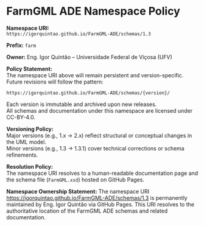 # FarmGML ADE Namespace Policy

**Namespace URI:**  
`https://igorquintao.github.io/FarmGML-ADE/schemas/1.3`

**Prefix:** `farm`

**Owner:** Eng. Igor Quintão – Universidade Federal de Viçosa (UFV)

**Policy Statement:**  
The namespace URI above will remain persistent and version-specific.  
Future revisions will follow the pattern:

```
https://igorquintao.github.io/FarmGML-ADE/schemas/{version}/
```

Each version is immutable and archived upon new releases.  
All schemas and documentation under this namespace are licensed under CC-BY-4.0.

**Versioning Policy:**  
Major versions (e.g., 1.x → 2.x) reflect structural or conceptual changes in the UML model.  
Minor versions (e.g., 1.3 → 1.3.1) cover technical corrections or schema refinements.

**Resolution Policy:**  
The namespace URI resolves to a human-readable documentation page and the schema file (`FarmGML.xsd`) hosted on GitHub Pages.

**Namespace Ownership Statement:**
The namespace URI https://igorquintao.github.io/FarmGML-ADE/schemas/1.3 is permanently maintained by Eng. Igor Quintão via GitHub Pages.
This URI resolves to the authoritative location of the FarmGML ADE schemas and related documentation.

